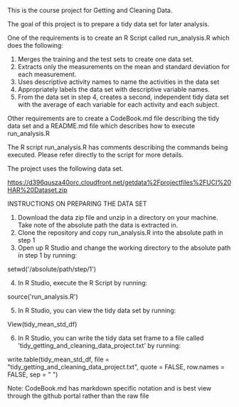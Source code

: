 This is the course project for Getting and Cleaning Data. 

The goal of this project is to prepare a tidy data set for later analysis.

One of the requirements is to create an R Script called run_analysis.R which does the following:

1. Merges the training and the test sets to create one data set.
2. Extracts only the measurements on the mean and standard deviation for each measurement.
3. Uses descriptive activity names to name the activities in the data set
4. Appropriately labels the data set with descriptive variable names.
5. From the data set in step 4, creates a second, independent tidy data set with the average of each variable for each activity and each subject.

Other requirements are to create a CodeBook.md file describing the tidy data set and a README.md file which describes how to execute run_analysis.R

The R script run_analysis.R has comments describing the commands being executed. Please refer directly to the script for more details.

The project uses the following data set.

https://d396qusza40orc.cloudfront.net/getdata%2Fprojectfiles%2FUCI%20HAR%20Dataset.zip

INSTRUCTIONS ON PREPARING THE DATA SET

1. Download the data zip file and unzip in a directory on your machine. Take note of the absolute path the data is extracted in.
2. Clone the repository and copy run_analysis.R into the absolute path in step 1
3. Open up R Studio and change the working directory to the absolute path in step 1 by running:

setwd('/absolute/path/step/1')

4. In R Studio, execute the R Script by running: 

source('run_analysis.R')

5. In R Studio, you can view the tidy data set by running: 

View(tidy_mean_std_df)

6. In R Studio, you can write the tidy data set frame to a file called 'tidy_getting_and_cleaning_data_project.txt' by running: 

write.table(tidy_mean_std_df, file = "tidy_getting_and_cleaning_data_project.txt", quote = FALSE, row.names = FALSE, sep = " ")

Note: CodeBook.md has markdown specific notation and is best view through the github portal rather than the raw file
